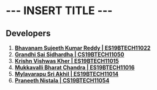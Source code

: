# --- INSERT TITLE ---



## <b>Developers</b>

1. <a href = "https://github.com/Sujeeth13"> <b>Bhavanam Sujeeth Kumar Reddy | ES19BTECH11022</b> </a> <br>
2. <a href = "https://github.com/G-Sidhardha"> <b>Grandhi Sai Sidhardha | CS19BTECH11050</b> </a> <br>
3. <a href = "https://github.com/KrishnKher"> <b>Krishn Vishwas Kher | ES19BTECH11015</b> </a> <br>
4. <a href = "https://github.com/chandra3000"> <b>Mukkavalli Bharat Chandra | ES19BTECH11016</b> </a> <br>
5. <a href = "https://github.com/Akhil06042002"> <b>Mylavarapu Sri Akhil | ES19BTECH11014</b> </a> <br>
6. <a href = "https://github.com/Praneeth-Nistala"> <b>Praneeth Nistala | CS19BTECH11054</b> </a> <br>
